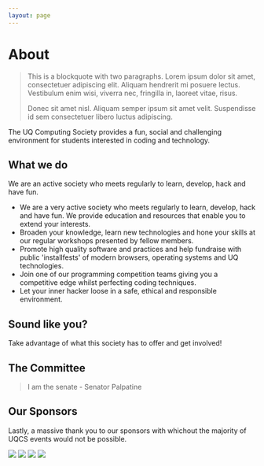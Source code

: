 ```yaml
---
layout: page
---
```

# About

> This is a blockquote with two paragraphs. Lorem ipsum dolor sit amet,
> consectetuer adipiscing elit. Aliquam hendrerit mi posuere lectus.
> Vestibulum enim wisi, viverra nec, fringilla in, laoreet vitae, risus.
> 
> Donec sit amet nisl. Aliquam semper ipsum sit amet velit. Suspendisse
> id sem consectetuer libero luctus adipiscing.

The UQ Computing Society provides a fun, social and challenging environment for students interested in coding and technology.

## What we do
We are an active society who meets regularly to learn, develop, hack and have fun.

- We are a very active society who meets regularly to learn, develop, hack and have fun. We provide education and resources that enable you to extend your interests.
- Broaden your knowledge, learn new technologies and hone your skills at our regular workshops presented by fellow members.
- Promote high quality software and practices and help fundraise with public 'installfests' of modern browsers, operating systems and UQ technologies.
- Join one of our programming competition teams giving you a competitive edge whilst perfecting coding techniques.
- Let your inner hacker loose in a safe, ethical and responsible environment.

## Sound like you?
Take advantage of what this society has to offer and get involved!

## The Committee

> I am the senate - Senator Palpatine


## Our Sponsors
Lastly, a massive thank you to our sponsors with whichout the majority of UQCS
events would not be possible.


<a href="http://accenture.com.au/"><img src="{{site.baseurl}}/img/sponsors/accenture.png" /></a>
<a href="http://atlassian.com"><img src="{{site.baseurl}}/img/sponsors/atlassian.png" /></a>
<a href="http://ilab.com.au"><img src="{{site.baseurl}}/img/sponsors/ilab.png" /></a>
<a href="https://www.tanda.co"><img src="https://www.tanda.co/wp-content/uploads/2015/02/tanda_logo_blue2.png" /></a>

